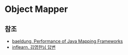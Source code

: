 # Object Mapper

## 참조

- [baeldung, Performance of Java Mapping Frameworks](https://www.baeldung.com/java-performance-mapping-frameworks)
- [inflearn, 김영한님 답변](https://www.inflearn.com/questions/15292)
